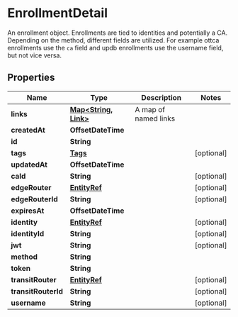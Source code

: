 

# EnrollmentDetail

An enrollment object. Enrollments are tied to identities and potentially a CA. Depending on the method, different fields are utilized. For example ottca enrollments use the `ca` field and updb enrollments use the username field, but not vice versa. 

## Properties

| Name | Type | Description | Notes |
|------------ | ------------- | ------------- | -------------|
|**links** | [**Map&lt;String, Link&gt;**](Link.md) | A map of named links |  |
|**createdAt** | **OffsetDateTime** |  |  |
|**id** | **String** |  |  |
|**tags** | [**Tags**](Tags.md) |  |  [optional] |
|**updatedAt** | **OffsetDateTime** |  |  |
|**caId** | **String** |  |  [optional] |
|**edgeRouter** | [**EntityRef**](EntityRef.md) |  |  [optional] |
|**edgeRouterId** | **String** |  |  [optional] |
|**expiresAt** | **OffsetDateTime** |  |  |
|**identity** | [**EntityRef**](EntityRef.md) |  |  [optional] |
|**identityId** | **String** |  |  [optional] |
|**jwt** | **String** |  |  [optional] |
|**method** | **String** |  |  |
|**token** | **String** |  |  |
|**transitRouter** | [**EntityRef**](EntityRef.md) |  |  [optional] |
|**transitRouterId** | **String** |  |  [optional] |
|**username** | **String** |  |  [optional] |



